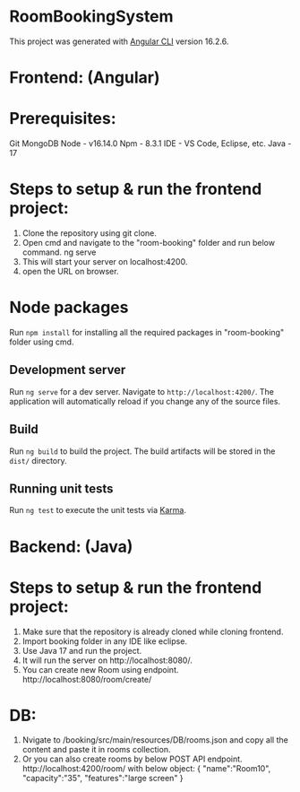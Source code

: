 # RoomBookingSystem
This project was generated with [Angular CLI](https://github.com/angular/angular-cli) version 16.2.6.

# Frontend: (Angular)

# Prerequisites:

Git
MongoDB
Node - v16.14.0
Npm - 8.3.1
IDE - VS Code, Eclipse, etc.
Java - 17

# Steps to setup & run the frontend project:

1. Clone the repository using git clone.
2. Open cmd and navigate to the "room-booking" folder and run below command.
            ng serve
3. This will start your server on localhost:4200.
4. open the URL on browser.

# Node packages
Run `npm install` for installing all the required packages in "room-booking" folder using cmd.

## Development server
Run `ng serve` for a dev server. Navigate to `http://localhost:4200/`. The application will automatically reload if you change any of the source files.

## Build
Run `ng build` to build the project. The build artifacts will be stored in the `dist/` directory.

## Running unit tests
Run `ng test` to execute the unit tests via [Karma](https://karma-runner.github.io).

# Backend: (Java)

# Steps to setup & run the frontend project:

1. Make sure that the repository is already cloned while cloning frontend.
2. Import booking folder in any IDE like eclipse.
3. Use Java 17 and run the project.
4. It will run the server on http://localhost:8080/.
5. You can create new Room using endpoint.
            http://localhost:8080/room/create/

# DB:

1. Nvigate to /booking/src/main/resources/DB/rooms.json and copy all the content and paste it in rooms collection.
2. Or you can also create rooms by below POST API endpoint.
                        http://localhost:4200/room/
   with below object:
               {
                "name":"Room10",
                "capacity":"35",
                "features":"large screen"
               }
